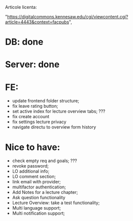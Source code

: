 Articole licenta:

"https://digitalcommons.kennesaw.edu/cgi/viewcontent.cgi?article=4443&context=facpubs",

# DB: done

# Server: done

# FE:

- update frontend folder structure;
- fix leave rating button;
- set active index for lecture overview tabs; ???
- fix create account
- fix settings lecture privacy
- navigate directu to overview form history

# Nice to have:

- check empty req and goals; ???
- revoke password;
- LO additional info;
- LO comment section;
- link email with provider;
- multifactor authentication;
- Add Notes for a lecture chapter;
- Ask question functionality
- Lecture Overview: take a test functionality;
- Multi language support;
- Multi notification support;
